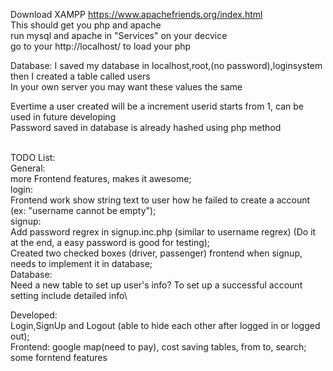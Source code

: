 Download XAMPP https://www.apachefriends.org/index.html \
This should get you php and apache \
run mysql and apache in "Services" on your decvice\
go to your http://localhost/ to load your php 

Database: I saved my database in localhost,root,(no password),loginsystem \
then I created a table called users\
In your own server you may want these values the same

Evertime a user created will be a increment userid starts from 1, can be used in future developing\
Password saved in database is already hashed using php method


\
TODO List: \
General:\
more Frontend features, makes it awesome;\
login:\
Frontend work show string text to user how he failed to create a account (ex: "username cannot be empty");\
signup:\
Add password regrex in signup.inc.php (similar to username regrex) (Do it at the end, a easy password is good for testing); \
Created two checked boxes (driver, passenger) frontend when signup, needs to implement it in database;\
Database:\
Need a new table to set up user's info? To set up a successful account setting include detailed info\

Developed:\
Login,SignUp and Logout (able to hide each other after logged in or logged out);\
Frontend: google map(need to pay), cost saving tables, from to, search;\
some forntend features
